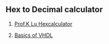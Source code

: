 ## Hex to Decimal calculator


1. [Prof.K Lu   Hexcalculator](https://github.com/kevinwlu/dsd/tree/master/Nexys-A7/Lab-4)


2. [Basics of VHDL](https://www.youtube.com/watch?v=BDq8-QDXmek)
